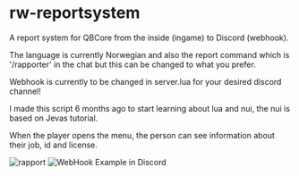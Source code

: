 # rw-reportsystem
A report system for QBCore from the inside (ingame) to Discord (webhook).

The language is currently Norwegian and also the report command which is '/rapporter' in the chat but this can be changed to what you prefer.

Webhook is currently to be changed in server.lua for your desired discord channel!

I made this script 6 months ago to start learning about lua and nui, the nui is based on Jevas tutorial.

When the player opens the menu, the person can see information about their job, id and license.

![rapport](https://user-images.githubusercontent.com/71928222/201546886-ede7c544-7f9a-4d50-9392-19fc865d8029.png)
![WebHook Example in Discord](https://user-images.githubusercontent.com/71928222/201293678-1ca1c759-80b7-43a8-afb8-4f5f1b85a47d.jpg)



